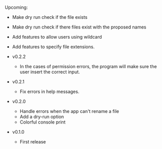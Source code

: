 Upcoming:
- Make dry run check if the file exists
- Make dry run check if there files exist with the proposed names
- Add features to allow users using wildcard
- Add features to specify file extensions.

- v0.2.2
    - In the cases of permission errors, the program will make sure the
        user insert the correct input.

- v0.2.1
    - Fix errors in help messages.

- v0.2.0
    - Handle errors when the app can't rename a file
    - Add a dry-run option
    - Colorful console print

- v0.1.0
    - First release
